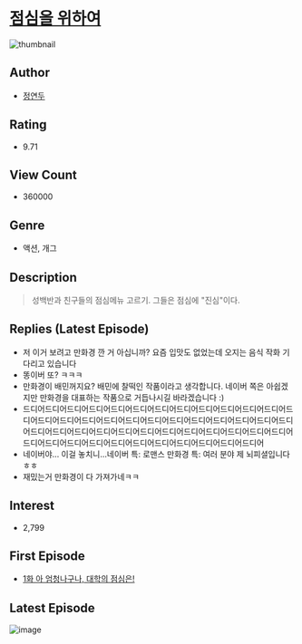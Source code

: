 # [점심을 위하여](https://comic.naver.com/bestChallenge/list?titleId=771693)
![thumbnail](https://image-comic.pstatic.net/user_contents_data/challenge_comic/2021/11/01/290938/thumbnail_202x1647d62fba1_4b27_4f89_babc_cbd1c46eb172_00002469.JPEG)

## Author
- [정연두](https://comic.naver.com/artistTitle?id=290938)

## Rating
- 9.71

## View Count
- 360000

## Genre
- 액션, 개그

## Description
> 성백반과 친구들의 점심메뉴 고르기. 그들은 점심에 "진심"이다.

## Replies (Latest Episode)
- 저 이거 보려고 만화경 깐 거 아십니까? 요즘 입맛도 없었는데 오지는 음식 작화 기다리고 있습니다
- 똥이버 또? ㅋㅋㅋ
- 만화경이 배민꺼지요? 배민에 찰떡인 작품이라고 생각합니다. 네이버 쪽은 아쉽겠지만 만화경을 대표하는 작품으로 거듭나시길 바라겠습니다 :)
- 드디어드디어드디어드디어드디어드디어드디어드디어드디어드디어드디어드디어드디어드디어드디어드디어드디어드디어드디어드디어드디어드디어드디어드디어드디어드디어드디어드디어드디어드디어드디어드디어드디어드디어드디어드디어드디어드디어드디어드디어드디어드디어드디어드디어드디어드디어드디어드디어
- 네이버야... 이걸 놓치니...네이버 특: 로맨스 만화경 특: 여러 분야 제 뇌피셜입니다 ㅎㅎ
- 재밌는거 만화경이 다 가져가네ㅋㅋ

## Interest
- 2,799

## First Episode
- [1화 아 엄청나구나, 대학의 점심은!](https://comic.naver.com/bestChallenge/detail?titleId=771693&no=1)

## Latest Episode
![image](https://image-comic.pstatic.net/user_contents_data/challenge_comic/2022/07/20/290938/upload_7017790634244400483.jpeg)
